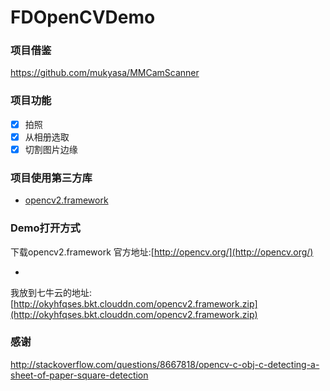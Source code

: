 # FDOpenCVDemo

### 项目借鉴

https://github.com/mukyasa/MMCamScanner

### 项目功能
- [x] 拍照
- [x] 从相册选取
- [x] 切割图片边缘

### 项目使用第三方库

- [opencv2.framework](http://opencv.org/)

### Demo打开方式

下载opencv2.framework
官方地址:[http://opencv.org/](http://opencv.org/)

-

我放到七牛云的地址:[http://okyhfqses.bkt.clouddn.com/opencv2.framework.zip](http://okyhfqses.bkt.clouddn.com/opencv2.framework.zip)

### 感谢

http://stackoverflow.com/questions/8667818/opencv-c-obj-c-detecting-a-sheet-of-paper-square-detection

